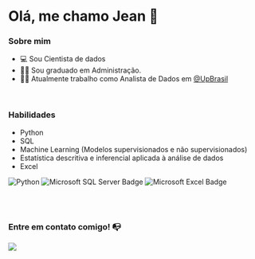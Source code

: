 # Olá, me chamo Jean 👋

### Sobre mim

- 💻 Sou Cientista de dados
- 👨‍🎓 Sou graduado em Administração.
- 👩‍💻 Atualmente trabalho como Analista de Dados em [@UpBrasil](https://www.linkedin.com/company/up-brasil)

<br/>

### Habilidades


- Python
- SQL
- Machine Learning (Modelos supervisionados e não supervisionados)
- Estatística descritiva e inferencial aplicada à análise de dados
- Excel


![Python](https://img.shields.io/badge/Python-14354C?style=for-the-badge&logo=python&logoColor=white)
![Microsoft SQL Server Badge](https://img.shields.io/badge/Microsoft%20SQL%20Server-CC2927?logo=microsoftsqlserver&logoColor=fff&style=flat)
![Microsoft Excel Badge](https://img.shields.io/badge/Microsoft%20Excel-217346?logo=microsoftexcel&logoColor=fff&style=plastic)


<br/>
<br/>

<!--
Substitua o usuário lbguilherme pelo seu usuário no GitHub.
-->


### Entre em contato comigo! 📭
<div>
<a href="https://www.linkedin.com/in/jeanlimarodovalho" target="_blank"><img src="https://img.shields.io/badge/-LinkedIn-%230077B5?style=for-the-badge&logo=linkedin&logoColor=white" target="_blank"></a>   
</div>



